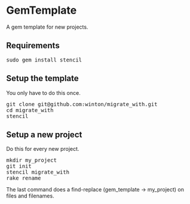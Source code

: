 GemTemplate
===========

A gem template for new projects.

Requirements
------------

<pre>
sudo gem install stencil
</pre>

Setup the template
------------------

You only have to do this once.

<pre>
git clone git@github.com:winton/migrate_with.git
cd migrate_with
stencil
</pre>

Setup a new project
-------------------

Do this for every new project.

<pre>
mkdir my_project
git init
stencil migrate_with
rake rename
</pre>

The last command does a find-replace (gem\_template -> my\_project) on files and filenames.
